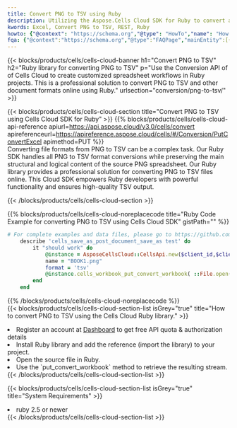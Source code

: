 ```yaml
---
title: Convert PNG to TSV using Ruby 
description: Utilizing the Aspose.Cells Cloud SDK for Ruby to convert a PNG format file to a TSV format file. 
kwords: Excel, Convert PNG to TSV, REST, Ruby
howto: {"@context": "https://schema.org","@type": "HowTo","name": "How to convert PNG to TSV using the Cells Cloud Ruby library.","description": "How to convert PNG to TSV using the Cells Cloud Ruby library.","image": {"@type": "ImageObject"},"url": "/ruby/conversion/png-to-tsv/","step": [{ "@type": "HowToStep","name": "How to convert PNG to TSV using the Cells Cloud Ruby library. step 1", "image": {"@type": "ImageObject",},"url": "/ruby/conversion/png-to-tsv/","text": "Register an account at <a href='https://dashboard.aspose.cloud/'>Dashboard</a> to get free API quota & authorization details",},{ "@type": "HowToStep","name": "How to convert PNG to TSV using the Cells Cloud Ruby library. step 1", "image": {"@type": "ImageObject",},"url": "/ruby/conversion/png-to-tsv/","text": "Install Ruby library and add the reference (import the library) to your project.",},{ "@type": "HowToStep","name": "How to convert PNG to TSV using the Cells Cloud Ruby library. step 1", "image": {"@type": "ImageObject",},"url": "/ruby/conversion/png-to-tsv/","text": "Open the source file in Ruby.",},{ "@type": "HowToStep","name": "How to convert PNG to TSV using the Cells Cloud Ruby library. step 1", "image": {"@type": "ImageObject",},"url": "/ruby/conversion/png-to-tsv/","text": "Use the `put_convert_workbook` method to retrieve the resulting stream.",}, ],"supply": {"@type": "HowToSupply","name": "document"},"tool": [{"@type": "HowToTool","name": "RubyMine, Visual Studio Code, Aptana Studio, NetBeans"},{"@type": "HowToTool","name": "Aspose Cells"}],"totalTime": "PT6M"}
fqa: {"@context":"https://schema.org","@type":"FAQPage","mainEntity":[{"@type":"Question","name":"Why convert file formats in C# using REST API?","acceptedAnswer":{"@type":"Answer","text":"Documents are encoded in many ways, and some files may be incompatible with the software you use. To open and read such files, just convert them to appropriate file formats.<br/><ol><li>Install .NET SDK and add the reference (import the library) to your project.</li><li>Open the source file in C# using REST API.</li><li>Call the PutConvertWorkbookRequest() method, passing an output filename with required extension.</li><li>Get the result of conversion as a separate file.</li></ol>"}},{"@type":"Question","name":"What file formats can I convert with your C# library?","acceptedAnswer":{"@type":"Answer","text":"We support a variety of file formats for conversion using .NET library, including XLSX, Excel, xls , PDF, CSV, HTML, Markdown, XML, PNG, JPG, TIFF, Json, TXT and many more."}},{"@type":"Question","name":"What is the maximum allowed file size for conversion using this .NET library?","acceptedAnswer":{"@type":"Answer","text":"There are no file size limits for format conversions using .NET library."}}]}
---
```



{{< blocks/products/cells/cells-cloud-banner h1="Convert PNG to TSV" h2="Ruby library for converting PNG to TSV" p="Use the Conversion API of of Cells Cloud to create customized spreadsheet workflows in Ruby projects. This is a professional solution to convert PNG to TSV and other document formats online using Ruby." urlsection="conversion/png-to-tsv/" >}}

{{< blocks/products/cells/cells-cloud-section  title="Convert PNG to TSV using Cells Cloud SDK for Ruby" >}}
{{% blocks/products/cells/cells-cloud-api-reference  apiurl=https://api.aspose.cloud/v3.0/cells/convert  apireferenceurl=https://apireference.aspose.cloud/cells/#/Conversion/PutConvertExcel  apimethod=PUT %}}
<br/>
Converting file formats from PNG to TSV can be a complex task. Our Ruby SDK handles all PNG to TSV format conversions while preserving the main structural and logical content of the source PNG spreadsheet. Our Ruby library provides a professional solution for converting PNG to TSV files online. This Cloud SDK empowers Ruby developers with powerful functionality and ensures high-quality TSV output.

{{< /blocks/products/cells/cells-cloud-section >}}

{{% blocks/products/cells/cells-cloud-noreplacecode title="Ruby Code Example for converting PNG to TSV using Cells Cloud SDK" gistPath="" %}}
 
```ruby
# For complete examples and data files, please go to https://github.com/aspose-cells-cloud/aspose-cells-cloud-ruby/
    describe 'cells_save_as_post_document_save_as test' do
        it "should work" do
            @instance = AsposeCellsCloud::CellsApi.new($client_id,$client_secret,"v3.0","https://api.aspose.cloud/")
            name = "BOOK1.png"
            format = 'tsv'
            @instance.cells_workbook_put_convert_workbook( ::File.open(File.expand_path("data/"+name),"r")  {|io| io.read(io.size) },{:format=>format})     
        end
    end
```
 
{{% /blocks/products/cells/cells-cloud-noreplacecode  %}}
<br/>
{{< blocks/products/cells/cells-cloud-section-list isGrey="true"  title="How to convert PNG to TSV using the Cells Cloud Ruby library." >}}
<li>Register an account at <a href="https://dashboard.aspose.cloud/">Dashboard</a> to get free API quota & authorization details</li>
<li>Install Ruby library and add the reference (import the library) to your project.</li>
<li>Open the source file in Ruby.</li>
<li>Use the `put_convert_workbook` method to retrieve the resulting stream.</li>
{{< /blocks/products/cells/cells-cloud-section-list >}}

{{< blocks/products/cells/cells-cloud-section-list isGrey="true"  title="System Requirements" >}}
<li>ruby 2.5 or newer</li>
{{< /blocks/products/cells/cells-cloud-section-list >}}

